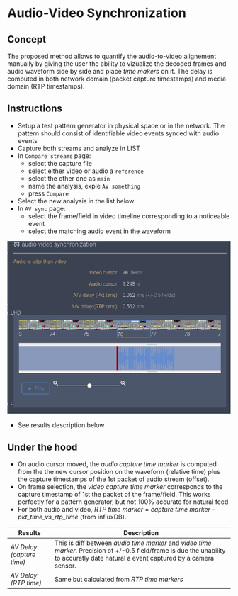 # Audio-Video Synchronization

## Concept

The proposed method allows to quantify the audio-to-video alignement
manually by giving the user the ability to vizualize the decoded frames
and audio waveform side by side and place *time makers* on it. The delay
is computed in both network domain (packet capture timestamps) and media
domain (RTP timestamps).

## Instructions

* Setup a test pattern generator in physical space or in the network.
  The pattern should consist of identifiable video events synced with
  audio events
* Capture both streams and analyze in LIST
* In `Compare streams` page:
    - select the capture file
    - select either video or audio a `reference`
    - select the other one as `main`
    - name the analysis, exple `AV something`
    - press `Compare`
* Select the new analysis in the list below
* In `AV sync` page:
    - select the frame/field in video timeline corresponding to a noticeable event
    - select the matching audio event in the waveform

![a2v](./a2v_delay_measurement.png)

* See results description below

## Under the hood

* On audio cursor moved, the *audio capture time marker* is computed from the
  the new cursor position on the waveform (relative time) plus the
  capture timestamps of the 1st packet of audio stream (offset).
* On frame selection, the *video capture time marker* corresponds to the capture timestamp
  of 1st the packet of the frame/field. This works perfectly for a
  pattern generator, but not 100% accurate for natural feed.
* For both audio and video, *RTP time marker* = *capture time marker* - *pkt_time_vs_rtp_time*
  (from influxDB).

| Results | Description |
|---|---|
| *AV Delay (capture time)* | This is diff between *audio time marker* and *video time marker*. Precision of +/-0.5 field/frame is due the unability to accuratly date natural a event captured by a camera sensor. |
| *AV Delay (RTP time)* | Same but calculated from *RTP time markers* |

